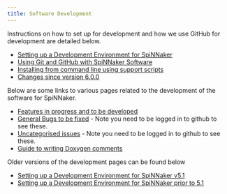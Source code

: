 ```yaml
---
title: Software Development
---
```


Instructions on how to set up for development and how we use GitHub for development are detailed below.

 * [Setting up a Development Environment for SpiNNaker](devenv6.0.html)
 * [Using Git and GitHub with SpiNNaker Software](gituse.html)
 * [Installing from command line using support scripts](gitinstall.html)
 * [Changes since version 6.0.0](/common_pages/6.0.0/changes.html)

Below are some links to various pages related to the development of the software for SpiNNaker.

 * [Features in progress and to be developed](features.html)
 * [General Bugs to be fixed](https://github.com/issues?q=is%3Aopen+is%3Aissue+label%3Abug+user%3ASpiNNakerManchester+no%3Amilestone) - Note you need to be logged in to github to see these.
 * [Uncategorised issues](https://github.com/issues?q=is%3Aopen+user%3ASpiNNakerManchester+no%3Amilestone+-label%3Abug+is%3Aissue) - Note you need to be logged in to github to see these.
 * [Guide to writing Doxygen comments](documenting_c.html)

Older versions of the development pages can be found below

 * [Setting up a Development Environment for SpiNNaker v5.1](devenv5.1.html)
 * [Setting up a Development Environment for SpiNNaker prior to 5.1](devenv.html)
